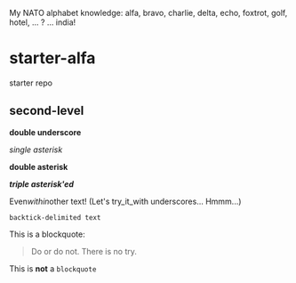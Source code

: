 My NATO alphabet knowledge:  alfa, bravo, charlie, delta, echo, foxtrot, golf, hotel, ... ? ... india!

# starter-alfa
starter repo

## second-level

__double underscore__

*single asterisk*

**double asterisk**

***triple asterisk'ed***

Even*within*other text! (Let's try_it_with underscores... Hmmm...)

`backtick-delimited text`

This is a blockquote:

> Do or do not. There is no try.

This is __not__ a `blockquote`


